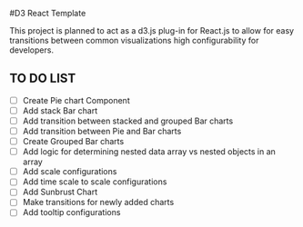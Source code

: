 #D3 React Template

This project is planned to act as a d3.js plug-in for React.js to allow for easy transitions between common visualizations high configurability for developers.

## TO DO LIST

- [ ] Create Pie chart Component
- [ ] Add stack Bar chart
- [ ] Add transition between stacked and grouped Bar charts
- [ ] Add transition between Pie and Bar charts
- [ ] Create Grouped Bar charts
- [ ] Add logic for determining nested data array vs nested objects in an array
- [ ] Add scale configurations
- [ ] Add time scale to scale configurations
- [ ] Add Sunbrust Chart
- [ ] Make transitions for newly added charts
- [ ] Add tooltip configurations

